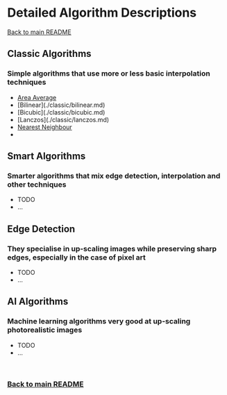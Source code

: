 # Detailed Algorithm Descriptions

[Back to main README](../../../README.md)

## Classic Algorithms

### Simple algorithms that use more or less basic interpolation techniques

- [Area Average](./classic/area_average.md)
- \[Bilinear](./classic/bilinear.md)
- \[Bicubic](./classic/bicubic.md)
- \[Lanczos](./classic/lanczos.md)
- [Nearest Neighbour](./classic/nearest_neighbour.md)
- 

## Smart Algorithms

### Smarter algorithms that mix edge detection, interpolation and other techniques

- TODO
- ...

## Edge Detection

### They specialise in up-scaling images while preserving sharp edges, especially in the case of pixel art

- TODO
- ...

## AI Algorithms

### Machine learning algorithms very good at up-scaling photorealistic images

- TODO
- ...

<br>

### [Back to main README](../../../README.md)